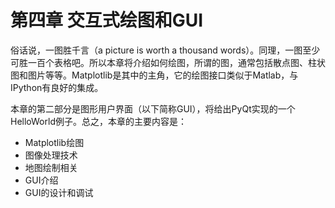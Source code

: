 # 第四章 交互式绘图和GUI

俗话说，一图胜千言（a picture is worth a thousand words）。同理，一图至少可胜一百个表格吧。所以本章将介绍如何绘图，所谓的图，通常包括散点图、柱状图和图片等等。Matplotlib是其中的主角，它的绘图接口类似于Matlab，与IPython有良好的集成。

本章的第二部分是图形用户界面（以下简称GUI），将给出PyQt实现的一个HelloWorld例子。总之，本章的主要内容是：

* Matplotlib绘图
* 图像处理技术
* 地图绘制相关
* GUI介绍
* GUI的设计和调试
